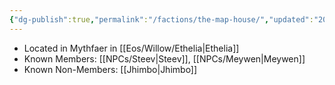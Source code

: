 ```yaml
---
{"dg-publish":true,"permalink":"/factions/the-map-house/","updated":"2024-12-23T13:34:37.689-05:00"}
---
```


- Located in Mythfaer in [[Eos/Willow/Ethelia\|Ethelia]]
- Known Members: [[NPCs/Steev\|Steev]], [[NPCs/Meywen\|Meywen]]
- Known Non-Members: [[Jhimbo\|Jhimbo]]
